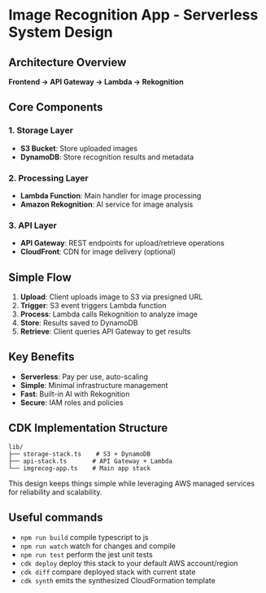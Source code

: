 # Image Recognition App - Serverless System Design

## Architecture Overview

**Frontend → API Gateway → Lambda → Rekognition**

## Core Components

### 1. **Storage Layer**
- **S3 Bucket**: Store uploaded images
- **DynamoDB**: Store recognition results and metadata

### 2. **Processing Layer**
- **Lambda Function**: Main handler for image processing
- **Amazon Rekognition**: AI service for image analysis

### 3. **API Layer**
- **API Gateway**: REST endpoints for upload/retrieve operations
- **CloudFront**: CDN for image delivery (optional)

## Simple Flow

1. **Upload**: Client uploads image to S3 via presigned URL
2. **Trigger**: S3 event triggers Lambda function
3. **Process**: Lambda calls Rekognition to analyze image
4. **Store**: Results saved to DynamoDB
5. **Retrieve**: Client queries API Gateway to get results

## Key Benefits
- **Serverless**: Pay per use, auto-scaling
- **Simple**: Minimal infrastructure management
- **Fast**: Built-in AI with Rekognition
- **Secure**: IAM roles and policies

## CDK Implementation Structure
```
lib/
├── storage-stack.ts    # S3 + DynamoDB
├── api-stack.ts       # API Gateway + Lambda
└── imgrecog-app.ts    # Main app stack
```

This design keeps things simple while leveraging AWS managed services for reliability and scalability.

## Useful commands

* `npm run build`   compile typescript to js
* `npm run watch`   watch for changes and compile
* `npm run test`    perform the jest unit tests
* `cdk deploy`      deploy this stack to your default AWS account/region
* `cdk diff`        compare deployed stack with current state
* `cdk synth`       emits the synthesized CloudFormation template

